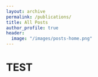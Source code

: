 ```yaml
---
layout: archive
permalink: /publications/
title: All Posts
author_profile: true
header:
  image: "/images/posts-home.png"
---
```


# TEST
